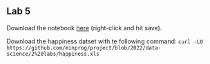 ## Lab 5

Download the notebook [here](https://raw.githubusercontent.com/minprog/project/2022/data-science/2%20labs/lab5.ipynb) (right-click and hit save).

Download the happiness datset with te following command: `curl -LO https://github.com/minprog/project/blob/2022/data-science/2%20labs/happiness.xls`
